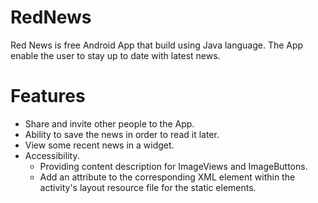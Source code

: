 # RedNews
Red News is free Android App that build using Java language. The App enable the user to stay
up to date with latest news.
# Features
- Share and invite other people to the App.
- Ability to save the news in order to read it later.
- View some recent news in  a widget.
- Accessibility.
  - Providing content description for ImageViews and ImageButtons.
  - Add an attribute to the corresponding XML element within the activity's layout
    resource file for the static elements.
